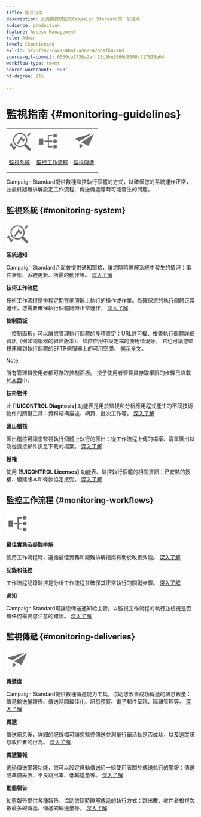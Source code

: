 ```yaml
---
title: 監視指南
description: 此頁面提供監督Campaign Standard的一般准則
audience: production
feature: Access Management
role: Admin
level: Experienced
exl-id: 5f25f2b2-ca41-4baf-ade2-42bbafb4790d
source-git-commit: 6530ca1726a2aff18c5be9566d8008c317918e64
workflow-type: tm+mt
source-wordcount: '503'
ht-degree: 21%

---
```


# 監視指南 {#monitoring-guidelines}

<table>
<tr><td><img src="assets/do-not-localize/icon_system.svg" width="60px"><p><a href="#monitoring-system">監視系統</a></p></td>
<td><img src="assets/do-not-localize/icon_workflows.svg" width="60px"><p><a href="#moniroting-workflows">監控工作流程</a></p></td>
<td><img src="assets/do-not-localize/icon_send.svg" width="60px"><p><a href="#monitoring-deliveries">監視傳遞</a></p></td></tr>
</table>

Campaign Standard提供數種監控執行個體的方式，以確保您的系統運作正常，並最終疑難排解設定工作流程、傳送傳遞等時可能發生的問題。

## 監視系統 {#monitoring-system}

<img src="assets/do-not-localize/icon_system.svg" width="60px">

**系統通知**

Campaign Standard介面會提供通知窗格，讓您隨時瞭解系統中發生的情況：事件狀態、系統更新、所需的動作等。 [深入了解](../../start/using/interface-description.md#top-bar)


**技術工作流程**

技術工作流程是排程定期在伺服器上執行的操作或作業。為確保您的執行個體正常運作，您需要確保執行個體隨時正常運作。 [深入了解](../../administration/using/technical-workflows.md)

**控制面板**

「控制面板」可以讓您管理執行個體的多項設定：URL許可權、檢查執行個體詳細資訊（例如伺服器的組建版本）、監控作用中設定檔的使用情況等。 它也可讓您監視連線到執行個體的SFTP伺服器上的可用空間。 [顯示全文](https://experienceleague.adobe.com/docs/control-panel/using/control-panel-home.html?lang=zh-Hant)。

>[!NOTE]
>
>所有管理員使用者都可存取控制面板。 授予使用者管理員存取權限的步驟已詳載於[本頁](https://experienceleague.adobe.com/docs/control-panel/using/discover-control-panel/managing-permissions.html?lang=zh-Hant#discover-control-panel)中。

**技術物件**

此 **[!UICONTROL Diagnosis]** 功能表是用於監視和分析應用程式產生的不同技術物件的關鍵工具：資料結構描述、網頁、批次工作等。 [深入了解](../../developing/using/monitoring-data-model-changes.md)

**匯出稽核**

匯出稽核可讓您監視執行個體上執行的匯出：從工作流程上傳的檔案、清單匯出以及從直接郵件訊息下載的檔案。
[深入了解](../../administration/using/auditing-export-logs.md)

**授權**

使用 **[!UICONTROL Licenses]** 功能表、監控執行個體的相關資訊：已安裝的授權、組建版本和條款協定接受。
[深入了解](../../administration/using/licenses.md)

## 監控工作流程 {#monitoring-workflows}

<img src="assets/do-not-localize/icon_workflows.svg" width="60px">

**最佳實務及疑難排解**

使用工作流程時，遵循最佳實務和疑難排解指南有助於改善效能。
[深入了解](../../automating/using/best-practices-workflows.md)

**記錄和任務**

工作流程記錄監控是分析工作流程並確保其正常執行的關鍵步驟。
[深入了解](../../automating/using/monitoring-workflow-execution.md#workflow-log-and-tasks)

**通知**

Campaign Standard可讓您傳送通知給主管，以監視工作流程的執行並檢視是否有任何需要您注意的錯誤。
[深入了解](../../automating/using/monitoring-workflow-execution.md#error-management)

## 監視傳遞 {#monitoring-deliveries}

<img src="assets/do-not-localize/icon_send.svg" width="60px">

**傳遞度**

Campaign Standard提供數種傳遞能力工具，協助您改善成功傳遞的訊息數量：傳遞輸送量報告、傳送時間最佳化、訊息預覽、電子郵件呈現、隔離管理等。
[深入了解](../../sending/using/about-deliverability.md)

**傳遞**

傳送訊息後，詳細的記錄檔可讓您監控傳送並測量行銷活動是否成功，以及追蹤訊息收件者的行為。
[深入了解](../../sending/using/monitoring-a-delivery.md)

**傳遞警報**

透過傳送警報功能，您可以設定自動傳送給一組使用者關於傳送執行的警報：傳送或準備失敗、不良跳出率、低輸送量等。
[深入了解](../../sending/using/receiving-alerts-when-failures-happen.md)

**動態報告**

動態報告提供各種報告，協助您隨時瞭解傳遞的執行方式：跳出數、收件者檢視次數最多的傳遞、傳遞的輸送量等。
[深入了解](../../reporting/using/about-dynamic-reports.md)
